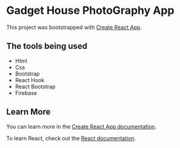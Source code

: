 # Gadget House PhotoGraphy App

This project was bootstrapped with [Create React App](https://github.com/facebook/create-react-app).

## The tools being used

- Html
- Css
- Bootstrap
- React Hook
- React Bootstrap
- Firebase

## Learn More

You can learn more in the [Create React App documentation](https://facebook.github.io/create-react-app/docs/getting-started).

To learn React, check out the [React documentation](https://reactjs.org/).
